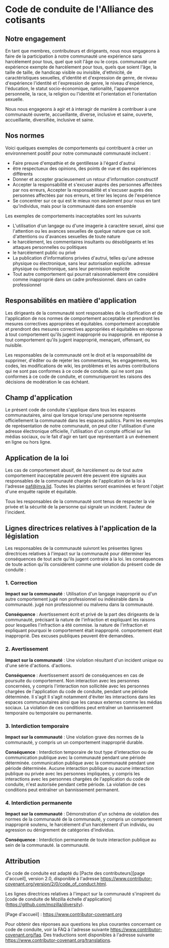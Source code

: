 # Code de conduite de l'Alliance des cotisants

## Notre engagement

En tant que membres, contributeurs et dirigeants, nous nous engageons à faire de la participation à notre communauté une expérience sans harcèlement pour tous, quel que soit l'âge ou le corps.
communauté une expérience exempte de harcèlement pour tous, quels que soient l'âge, la taille
de taille, de handicap visible ou invisible, d'ethnicité, de caractéristiques sexuelles, d'identité et d'expression de genre, de niveau d'expérience
l'identité et l'expression de genre, le niveau d'expérience, l'éducation, le statut socio-économique,
nationalité, l'apparence personnelle, la race, la religion ou l'identité et l'orientation
et l'orientation sexuelle.

Nous nous engageons à agir et à interagir de manière à contribuer à une communauté ouverte, accueillante, diverse, inclusive et saine,
ouverte, accueillante, diversifiée, inclusive et saine.

## Nos normes

Voici quelques exemples de comportements qui contribuent à créer un environnement positif pour notre communauté
communauté incluent :

* Faire preuve d'empathie et de gentillesse à l'égard d'autrui
* être respectueux des opinions, des points de vue et des expériences différents
* Donner et accepter gracieusement un retour d'information constructif
* Accepter la responsabilité et s'excuser auprès des personnes affectées par nos erreurs,
  Accepter la responsabilité et s'excuser auprès des personnes affectées par nos erreurs, et tirer les leçons de l'expérience
* Se concentrer sur ce qui est le mieux non seulement pour nous en tant qu'individus, mais pour la
  communauté dans son ensemble


Les exemples de comportements inacceptables sont les suivants

* L'utilisation d'un langage ou d'une imagerie à caractère sexuel, ainsi que l'attention ou les avances sexuelles de quelque nature que ce soit.
  d'attentions ou d'avances sexuelles de toute nature
* le harcèlement, les commentaires insultants ou désobligeants et les attaques personnelles ou politiques
* le harcèlement public ou privé
* La publication d'informations privées d'autrui, telles qu'une adresse physique ou électronique, sans leur autorisation explicite.
  adresse physique ou électronique, sans leur permission explicite
* Tout autre comportement qui pourrait raisonnablement être considéré comme inapproprié dans un cadre professionnel.
  dans un cadre professionnel

## Responsabilités en matière d'application

Les dirigeants de la communauté sont responsables de la clarification et de l'application de nos normes de comportement acceptable et prendront les mesures correctives appropriées et équitables.
comportement acceptable et prendront des mesures correctives appropriées et équitables en réponse à tout comportement qu'ils jugent inapproprié ou inapproprié.
en réponse à tout comportement qu'ils jugent inapproprié, menaçant, offensant,
ou nuisible.

Les responsables de la communauté ont le droit et la responsabilité de supprimer, d'éditer ou de rejeter
les commentaires, les engagements, les codes, les modifications de wiki, les problèmes et les autres contributions qui ne sont pas conformes à ce code de conduite.
qui ne sont pas conformes à ce code de conduite, et communiqueront les raisons des décisions de modération
le cas échéant.

## Champ d'application

Le présent code de conduite s'applique dans tous les espaces communautaires, ainsi que lorsque
lorsqu'une personne représente officiellement la communauté dans les espaces publics.
Parmi les exemples de représentation de notre communauté, on peut citer l'utilisation d'une adresse électronique officielle,
l'utilisation d'un compte officiel sur les médias sociaux, ou le fait d'agir en tant que représentant
à un événement en ligne ou hors ligne.

## Application de la loi

Les cas de comportement abusif, de harcèlement ou de tout autre comportement inacceptable peuvent être
peuvent être signalés aux responsables de la communauté chargés de l'application de la loi à l'adresse
paf@inva.lid.
Toutes les plaintes seront examinées et feront l'objet d'une enquête rapide et équitable.

Tous les responsables de la communauté sont tenus de respecter la vie privée et la sécurité de la personne qui signale un incident.
l'auteur de l'incident.

## Lignes directrices relatives à l'application de la législation

Les responsables de la communauté suivront les présentes lignes directrices relatives à l'impact sur la communauté pour déterminer les conséquences de tout acte qu'ils jugent contraire à la loi.
les conséquences de toute action qu'ils considèrent comme une violation du présent code de conduite :

### 1. Correction

**Impact sur la communauté** : Utilisation d'un langage inapproprié ou d'un autre comportement jugé non professionnel ou indésirable dans la communauté.
jugé non professionnel ou malvenu dans la communauté.

**Conséquence** : Avertissement écrit et privé de la part des dirigeants de la communauté, précisant la nature de l'infraction et expliquant les raisons pour lesquelles l'infraction a été commise.
la nature de l'infraction et expliquant pourquoi le comportement était inapproprié.
comportement était inapproprié. Des excuses publiques peuvent être demandées.

### 2. Avertissement

**Impact sur la communauté** : Une violation résultant d'un incident unique ou d'une série d'actions.
d'actions.

**Conséquence** : Avertissement assorti de conséquences en cas de poursuite du comportement. Non
interaction avec les personnes concernées, y compris l'interaction non sollicitée avec
les personnes chargées de l'application du code de conduite, pendant une période déterminée. Il s'agit
Il s'agit notamment d'éviter les interactions dans les espaces communautaires ainsi que les canaux externes
comme les médias sociaux. La violation de ces conditions peut entraîner un bannissement temporaire ou
temporaire ou permanente.

### 3. Interdiction temporaire

**Impact sur la communauté** : Une violation grave des normes de la communauté, y compris un
un comportement inapproprié durable.

**Conséquence** : Interdiction temporaire de tout type d'interaction ou de communication publique avec la communauté pendant une période déterminée.
communication publique avec la communauté pendant une période déterminée. Aucune interaction publique ou
aucune interaction publique ou privée avec les personnes impliquées, y compris les interactions
avec les personnes chargées de l'application du code de conduite, n'est autorisée pendant cette période.
La violation de ces conditions peut entraîner un bannissement permanent.

### 4. Interdiction permanente

**Impact sur la communauté** : Démonstration d'un schéma de violation des normes de la communauté
de la communauté, y compris un comportement inapproprié soutenu, le harcèlement d'un
harcèlement d'un individu, ou agression ou dénigrement de catégories d'individus.

**Conséquence** : Interdiction permanente de toute interaction publique au sein de la communauté.
la communauté.

## Attribution

Ce code de conduite est adapté du [Pacte des contributeurs][page d'accueil],
version 2.0, disponible à l'adresse
https://www.contributor-covenant.org/version/2/0/code_of_conduct.html.

Les lignes directrices relatives à l'impact sur la communauté s'inspirent du [code de conduite de Mozilla
échelle d'application] (https://github.com/mozilla/diversity).

[Page d'accueil] : https://www.contributor-covenant.org

Pour obtenir des réponses aux questions les plus courantes concernant ce code de conduite, voir la FAQ à l'adresse suivante
https://www.contributor-covenant.org/faq. Des traductions sont disponibles à l'adresse suivante
https://www.contributor-covenant.org/translations.
